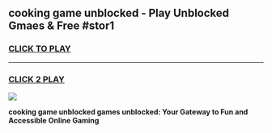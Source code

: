 
## cooking game unblocked - Play Unblocked Gmaes & Free #stor1
<h3>
<a href="https://news.freeplayer.one?title=cooking_game_unblocked&ref=03M">CLICK TO PLAY</a></h3>
<hr>

<h3>
<a href="https://news.freeplayer.one?title=cooking_game_unblocked&ref=03M">CLICK 2 PLAY</a>
  
</h3>

<a href="https://news.freeplayer.one?title=cooking_game_unblocked&ref=03M"><img src="https://clearcache.store/games.png"></a>


**cooking game unblocked games unblocked: Your Gateway to Fun and Accessible Online Gaming**
